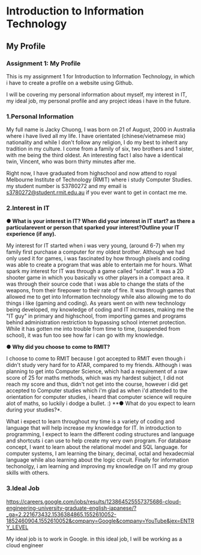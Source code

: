 # Introduction to Information Technology

## My Profile

### Assignment 1: My Profile
This is my assignment 1 for Introduction to Information Technology, in which i have to create a profile on a website using Github.

I will be covering my personal information about myself, my interest in IT, my ideal job, my personal profile and any project ideas i have in the future.

### 1.Personal Information

My full name is Jacky Chuong, I was born on 21 of August, 2000 in Australia where i have lived all my life. I have orientated (chinese/vietnamese mix) nationality and while I don't follow any religion, I do my best to inherit any tradition in my culture. I come from a family of six, two brothers and 1 sister, with me being the third oldest. An interesting fact I also have a identical twin, Vincent, who was born thirty minutes after me. 

Right now, I have graduated from highschool and now attend to royal Melbourne Institute of Technology (RMIT) where i study Computer Studies. my student number is S3780272 and my email is s3780272@student.rmit.edu.au if you ever want to get in contact me me.

### 2.Interest in IT

**● What is your interest in IT?  When did your interest in IT start?  as there a particularevent or person that sparked your interest?Outline your IT experience (if any).**

My interest for IT started when i was very young, (around 6-7) when my family first purchase a computer for my oldest brother. Although we had only used it for games, i was fascinated by how through pixels and coding was able to create a program that was able to entertain me for hours. What spark my interest for IT was through a game called "soldat". It was a 2D shooter game in which you basically vs other players in a compact area. it was through their source code that i was able to change the stats of the weapons, from their firepower to their rate of fire. It was through games that allowed me to get into Information technology while also allowing me to do things i like (gaming and coding). As years went on with new technology being developed, my knowledge of coding and IT increases, making me the "IT guy" in primary and highschool, from importing games and programs behind administration restriction to bypassing school internet protection. While it has gotten me into trouble from time to time, (suspended from school), it was fun too see how far i can go with my knowledge. 

**● Why did you choose to come to RMIT?**

I choose to come to RMIT because I got accepted to RMIT even though i didn't study very hard for to ATAR, compared to my friends. Although i was planning to get into Computer Science, which had a requirement of a raw score of 25 for maths methods, which was my hardest subject, I did not reach my score and thus, didn't not get into the course, however i did get accepted to Computer studies which i'm glad as when i'd attended to the orientation for computer studies, i heard that computer science will require alot of maths, so luckily i dodge a bullet. :)
**● What do you expect to learn during your studies?*.

What i expect to learn throughout my time is a variety of coding and language that will help increase my knowledge for IT. 
In introduction to programming, I expect to learn the different coding structures and language and shortcuts i can use to help create my very own program. For database concept, I want to learn about the relational model and SQL language. for computer systems, I am learning the binary, decimal, octal and hexadecmial language while also learning about the logic circuit. Finally for information techonolgy, i am learning and improving my knowledge on IT and my group skills with others.

### 3.Ideal Job
https://careers.google.com/jobs/results/123864525557375686-cloud-engineering-university-graduate-english-japanese/?_ga=2.221673432.1536384865.1552610052-1852460904.1552610052&company=Google&company=YouTube&jex=ENTRY_LEVEL

My ideal job is to work in Google. in this ideal job, I will be working as a cloud engineer


